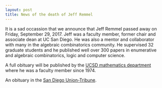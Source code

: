 ```yaml
---
layout: post
title: News of the death of Jeff Remmel
---
```


It is a sad occassion that we announce that Jeff Remmel passed away on Friday, September 29, 2017.
Jeff was a faculty member, former chair and associate dean at UC San Diego.
He was also a mentor and collaborator with many in the algebraic combinatorics community.
He supervised 32 graduate students and he published well over 300 papers in enumerative
and algebraic combinatorics, logic and computer science.

A full obituary will be published by the [UCSD mathematics department](https://math.ucsd.edu/)
where he was a faculty member since 1974.

An obituary in the [San Diego Union-Tribune](http://www.sandiegouniontribune.com/news/science/sd-me-jeffrey-remmel-20171006-story.html).
